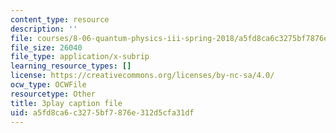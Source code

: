 ```yaml
---
content_type: resource
description: ''
file: courses/8-06-quantum-physics-iii-spring-2018/a5fd8ca6c3275bf7876e312d5cfa31df_0AM6arPSszI.vtt
file_size: 26040
file_type: application/x-subrip
learning_resource_types: []
license: https://creativecommons.org/licenses/by-nc-sa/4.0/
ocw_type: OCWFile
resourcetype: Other
title: 3play caption file
uid: a5fd8ca6-c327-5bf7-876e-312d5cfa31df
---
```

